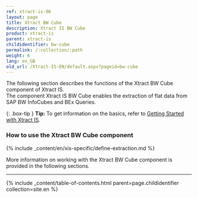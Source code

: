 ```yaml
---
ref: xtract-is-06
layout: page
title: Xtract BW Cube
description: Xtract IS BW Cube
product: xtract-is
parent: xtract-is
childidentifier: bw-cube
permalink: /:collection/:path
weight: 6
lang: en_GB
old_url: /Xtract-IS-EN/default.aspx?pageid=bw-cube
---
```


The following section describes the functions of the Xtract BW Cube component of Xtract IS.<br>
The component Xtract IS BW Cube enables the extraction of flat data from SAP BW InfoCubes and BEx Queries.

{: .box-tip }
**Tip:** To get information on the basics, refer to [Getting Started with Xtract IS](./getting-started). <br>

### How to use the Xtract BW Cube component
{% include _content/en/xis-specific/define-extraction.md %}

More information on working with the Xtract BW Cube component is provided in the following sections.

---

{% include _content/table-of-contents.html parent=page.childidentifier collection=site.en %}